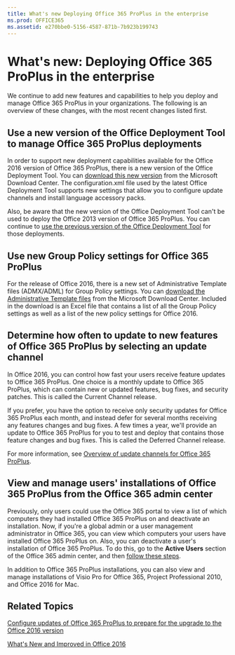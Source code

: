 ```yaml
---
title: What's new Deploying Office 365 ProPlus in the enterprise
ms.prod: OFFICE365
ms.assetid: e270bbe0-5156-4587-871b-7b923b199743
---
```



# What's new: Deploying Office 365 ProPlus in the enterprise

We continue to add new features and capabilities to help you deploy and manage Office 365 ProPlus in your organizations. The following is an overview of these changes, with the most recent changes listed first.
  
    
    


## Use a new version of the Office Deployment Tool to manage Office 365 ProPlus deployments

In order to support new deployment capabilities available for the Office 2016 version of Office 365 ProPlus, there is a new version of the Office Deployment Tool. You can  [download this new version](http://go.microsoft.com/fwlink/p/?LinkID=626065) from the Microsoft Download Center. The configuration.xml file used by the latest Office Deployment Tool supports new settings that allow you to configure update channels and install language accessory packs.
  
    
    
Also, be aware that the new version of the Office Deployment Tool can't be used to deploy the Office 2013 version of Office 365 ProPlus. You can continue to  [use the previous version of the Office Deployment Tool](http://www.microsoft.com/download/details.aspx?id=36778) for those deployments.
  
    
    

## Use new Group Policy settings for Office 365 ProPlus

For the release of Office 2016, there is a new set of Administrative Template files (ADMX/ADML) for Group Policy settings. You can  [download the Administrative Template files](https://www.microsoft.com/download/details.aspx?id=49030) from the Microsoft Download Center. Included in the download is an Excel file that contains a list of all the Group Policy settings as well as a list of the new policy settings for Office 2016.
  
    
    

## Determine how often to update to new features of Office 365 ProPlus by selecting an update channel
<a name="BKMK_Branch"> </a>

In Office 2016, you can control how fast your users receive feature updates to Office 365 ProPlus. One choice is a monthly update to Office 365 ProPlus, which can contain new or updated features, bug fixes, and security patches. This is called the Current Channel release.
  
    
    
If you prefer, you have the option to receive only security updates for Office 365 ProPlus each month, and instead defer for several months receiving any features changes and bug fixes. A few times a year, we'll provide an update to Office 365 ProPlus for you to test and deploy that contains those feature changes and bug fixes. This is called the Deferred Channel release.
  
    
    
For more information, see  [Overview of update channels for Office 365 ProPlus](overview-of-update-channels-for-office-365-proplus.md).
  
    
    

## View and manage users' installations of Office 365 ProPlus from the Office 365 admin center
<a name="BKMK_Deactivate"> </a>

Previously, only users could use the Office 365 portal to view a list of which computers they had installed Office 365 ProPlus on and deactivate an installation. Now, if you're a global admin or a user management administrator in Office 365, you can view which computers your users have installed Office 365 ProPlus on. Also, you can deactivate a user's installation of Office 365 ProPlus. To do this, go to the **Active Users** section of the Office 365 admin center, and then [follow these steps](https://blogs.technet.com/b/odsupport/archive/2015/06/22/office-365-proplus-user-activations-management.aspx).
  
    
    
In addition to Office 365 ProPlus installations, you can also view and manage installations of Visio Pro for Office 365, Project Professional 2010, and Office 2016 for Mac.
  
    
    

## Related Topics
<a name="BKMK_Deactivate"> </a>

 [Configure updates of Office 365 ProPlus to prepare for the upgrade to the Office 2016 version](configure-updates-of-office-365-proplus-to-prepare-for-the-upgrade-to-the-office.md)
  
    
    
 [What's New and Improved in Office 2016](https://support.office.com/article/95c8d81d-08ba-42c1-914f-bca4603e1426)
  
    
    

